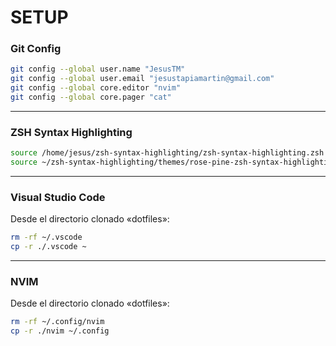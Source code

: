 # SETUP

### Git Config
```bash
git config --global user.name "JesusTM"
git config --global user.email "jesustapiamartin@gmail.com"
git config --global core.editor "nvim"
git config --global core.pager "cat"
```
---
### ZSH Syntax Highlighting
```bash
source /home/jesus/zsh-syntax-highlighting/zsh-syntax-highlighting.zsh
source ~/zsh-syntax-highlighting/themes/rose-pine-zsh-syntax-highlighting.zsh
```
---
### Visual Studio Code 
Desde el directorio clonado «dotfiles»:
```bash
rm -rf ~/.vscode 
cp -r ./.vscode ~
```
---
### NVIM 
Desde el directorio clonado «dotfiles»:
```bash
rm -rf ~/.config/nvim 
cp -r ./nvim ~/.config
```
